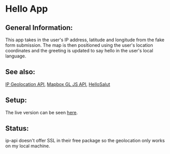 # Hello App

## General Information: 
This app takes in the user's IP address, latitude and longitude from the fake form submission. The map is then positioned using the user's location coordinates and the greeting is updated to say hello in the user's local language.

## See also:
[IP Geolocation API](https://ip-api.com/), 
[Mapbox GL JS API](https://docs.mapbox.com/mapbox-gl-js/api/), 
[HelloSalut](https://fourtonfish.com/hellosalut/hello/)

## Setup:
The live version can be seen [here](https://tpsst5.github.io/hello_app/).

## Status:
ip-api doesn't offer SSL in their free package so the geolocation only works on my local machine.
